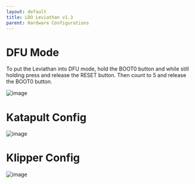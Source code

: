 ```yaml
---
layout: default 
title: LDO Leviathan v1.3
parent: Hardware Configurations
---
```


# DFU Mode

To put the Leviathan into DFU mode, hold the BOOT0 button and while still holding press and release the RESET button. Then count to 5 and release the BOOT0 button.

![image](https://github.com/Esoterical/voron_canbus/assets/124253477/09a84d17-c6be-4d75-86d6-f14e21991c61)



# Katapult Config

![image](https://github.com/user-attachments/assets/b09fae78-f96b-4d63-962e-e06cbf9e2f4f)



# Klipper Config

![image](https://github.com/user-attachments/assets/b296d266-e91c-4963-b1fb-4903ac01d788)







